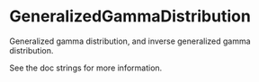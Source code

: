 # GeneralizedGammaDistribution

Generalized gamma distribution, and inverse generalized gamma distribution.

See the doc strings for more information.
